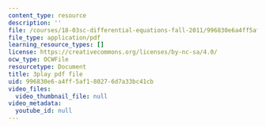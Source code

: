 ```yaml
---
content_type: resource
description: ''
file: /courses/18-03sc-differential-equations-fall-2011/996830e6a4ff5af180276d7a33bc41cb_EQJBp6Ym-6A.pdf
file_type: application/pdf
learning_resource_types: []
license: https://creativecommons.org/licenses/by-nc-sa/4.0/
ocw_type: OCWFile
resourcetype: Document
title: 3play pdf file
uid: 996830e6-a4ff-5af1-8027-6d7a33bc41cb
video_files:
  video_thumbnail_file: null
video_metadata:
  youtube_id: null
---
```

